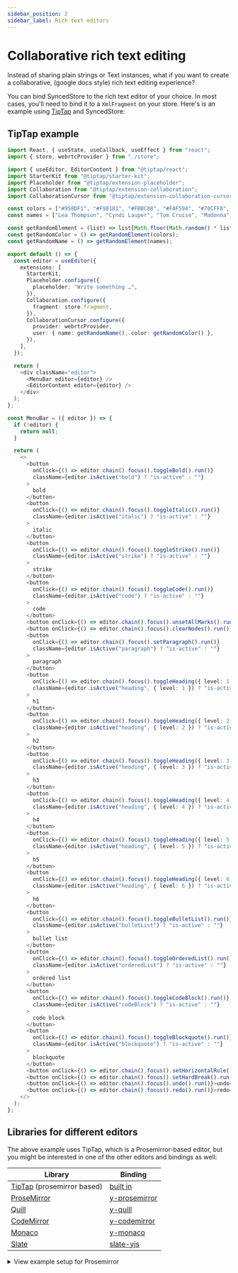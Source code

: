 ```yaml
---
sidebar_position: 2
sidebar_label: Rich text editors
---
```


# Collaborative rich text editing

Instead of sharing plain strings or Text instances, what if you want to create a collaborative, (google docs style) rich text editing experience?

You can bind SyncedStore to the rich text editor of your choice. In most cases, you'll need to bind it to a `XmlFragment` on your store. Here's is an example using [TipTap](https://tiptap.dev) and SyncedStore:

## TipTap example

```typescript live
import React, { useState, useCallback, useEffect } from "react";
import { store, webrtcProvider } from "./store";

import { useEditor, EditorContent } from "@tiptap/react";
import StarterKit from "@tiptap/starter-kit";
import Placeholder from "@tiptap/extension-placeholder";
import Collaboration from "@tiptap/extension-collaboration";
import CollaborationCursor from "@tiptap/extension-collaboration-cursor";

const colors = ["#958DF1", "#F98181", "#FBBC88", "#FAF594", "#70CFF8", "#94FADB", "#B9F18D"];
const names = ["Lea Thompson", "Cyndi Lauper", "Tom Cruise", "Madonna"];

const getRandomElement = (list) => list[Math.floor(Math.random() * list.length)];
const getRandomColor = () => getRandomElement(colors);
const getRandomName = () => getRandomElement(names);

export default () => {
  const editor = useEditor({
    extensions: [
      StarterKit,
      Placeholder.configure({
        placeholder: "Write something …",
      }),
      Collaboration.configure({
        fragment: store.fragment,
      }),
      CollaborationCursor.configure({
        provider: webrtcProvider,
        user: { name: getRandomName(), color: getRandomColor() },
      }),
    ],
  });

  return (
    <div className="editor">
      <MenuBar editor={editor} />
      <EditorContent editor={editor} />
    </div>
  );
};

const MenuBar = ({ editor }) => {
  if (!editor) {
    return null;
  }

  return (
    <>
      <button
        onClick={() => editor.chain().focus().toggleBold().run()}
        className={editor.isActive("bold") ? "is-active" : ""}
      >
        bold
      </button>
      <button
        onClick={() => editor.chain().focus().toggleItalic().run()}
        className={editor.isActive("italic") ? "is-active" : ""}
      >
        italic
      </button>
      <button
        onClick={() => editor.chain().focus().toggleStrike().run()}
        className={editor.isActive("strike") ? "is-active" : ""}
      >
        strike
      </button>
      <button
        onClick={() => editor.chain().focus().toggleCode().run()}
        className={editor.isActive("code") ? "is-active" : ""}
      >
        code
      </button>
      <button onClick={() => editor.chain().focus().unsetAllMarks().run()}>clear marks</button>
      <button onClick={() => editor.chain().focus().clearNodes().run()}>clear nodes</button>
      <button
        onClick={() => editor.chain().focus().setParagraph().run()}
        className={editor.isActive("paragraph") ? "is-active" : ""}
      >
        paragraph
      </button>
      <button
        onClick={() => editor.chain().focus().toggleHeading({ level: 1 }).run()}
        className={editor.isActive("heading", { level: 1 }) ? "is-active" : ""}
      >
        h1
      </button>
      <button
        onClick={() => editor.chain().focus().toggleHeading({ level: 2 }).run()}
        className={editor.isActive("heading", { level: 2 }) ? "is-active" : ""}
      >
        h2
      </button>
      <button
        onClick={() => editor.chain().focus().toggleHeading({ level: 3 }).run()}
        className={editor.isActive("heading", { level: 3 }) ? "is-active" : ""}
      >
        h3
      </button>
      <button
        onClick={() => editor.chain().focus().toggleHeading({ level: 4 }).run()}
        className={editor.isActive("heading", { level: 4 }) ? "is-active" : ""}
      >
        h4
      </button>
      <button
        onClick={() => editor.chain().focus().toggleHeading({ level: 5 }).run()}
        className={editor.isActive("heading", { level: 5 }) ? "is-active" : ""}
      >
        h5
      </button>
      <button
        onClick={() => editor.chain().focus().toggleHeading({ level: 6 }).run()}
        className={editor.isActive("heading", { level: 6 }) ? "is-active" : ""}
      >
        h6
      </button>
      <button
        onClick={() => editor.chain().focus().toggleBulletList().run()}
        className={editor.isActive("bulletList") ? "is-active" : ""}
      >
        bullet list
      </button>
      <button
        onClick={() => editor.chain().focus().toggleOrderedList().run()}
        className={editor.isActive("orderedList") ? "is-active" : ""}
      >
        ordered list
      </button>
      <button
        onClick={() => editor.chain().focus().toggleCodeBlock().run()}
        className={editor.isActive("codeBlock") ? "is-active" : ""}
      >
        code block
      </button>
      <button
        onClick={() => editor.chain().focus().toggleBlockquote().run()}
        className={editor.isActive("blockquote") ? "is-active" : ""}
      >
        blockquote
      </button>
      <button onClick={() => editor.chain().focus().setHorizontalRule().run()}>horizontal rule</button>
      <button onClick={() => editor.chain().focus().setHardBreak().run()}>hard break</button>
      <button onClick={() => editor.chain().focus().undo().run()}>undo</button>
      <button onClick={() => editor.chain().focus().redo().run()}>redo</button>
    </>
  );
};
```

## Libraries for different editors

The above example uses TipTap, which is a Prosemirror-based editor, but you might be interested in one of the other editors and bindings as well:

| Library                                              | Binding                                                       |
| ---------------------------------------------------- | ------------------------------------------------------------- |
| [TipTap](https://tiptap.dev/) (prosemirror based)    | [built in](https://tiptap.dev/examples/collaborative-editing) |
| [ProseMirror](https://prosemirror.net/)              | [y-prosemirror](https://github.com/yjs/y-prosemirror)         |
| [Quill](https://quilljs.com/)                        | [y-quill](https://github.com/yjs/y-quill)                     |
| [CodeMirror](https://codemirror.net/)                | [y-codemirror](https://github.com/yjs/y-codemirror)           |
| [Monaco](https://microsoft.github.io/monaco-editor/) | [y-monaco](https://github.com/yjs/y-monaco)                   |
| [Slate](https://github.com/ianstormtaylor/slate)     | [slate-yjs](https://github.com/bitphinix/slate-yjs)           |

<details><summary>View example setup for Prosemirror</summary>
<p>

```typescript
import syncedStore from "@syncedstore/core";
import { ySyncPlugin } from "y-prosemirror";

const doc = new Y.Doc();
export const store = syncedStore({ fragment: "xml" });

// When you set up your ProseMirror instance,
// hook up store.fragment to the y-prosemirror plugin
EditorState.create({
  plugins: [
    ySyncPlugin(store.fragment),
    // ... other plugins
  ],
  // ... remaining prosemirror setup
});
```

_(The rest is similar to the documentation of [y-prosemirror](https://github.com/yjs/y-prosemirror) )_

</p></details>

